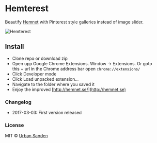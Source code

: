 # Hemterest

Beautify [Hemnet](http://hemnet.se) with Pinterest style galleries instead of image slider.

![Hemterest](https://cloud.githubusercontent.com/assets/307676/23555701/3c8cd698-002a-11e7-8f4b-565a14e4215b.png)

## Install

+ Clone repo or download zip
+ Open upp Google Chrome Extensions. Window → Extensions. Or goto this + url in the Chrome address bar open `chrome://extensions/`
+ Click Developer mode
+ Click Load unpacked extension…
+ Navigate to the folder where you saved it
+ Enjoy the improved [http://hemnet.se/](http://hemnet.se)

### Changelog
+ 2017-03-03: First version released

### License

MIT © [Urban Sanden](https://twitter.com/urre)